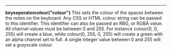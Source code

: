 <a name="keySeparatorColour"><h3 style="padding-top: 40px; margin-top: 40px;"></h3></a>
_____________________________
**keyseperatorcolour("colour")** This sets the colour of the spaces between the notes on the keyboard. Any CSS or HTML colour string can be passed to this identifier. This identifier can also be passed an RBG, or RGBA value. All channel values must be between 0 and 255. For instance colour(0, 0, 255) will create a blue, while colour(0, 255, 0, 255) will create a green with an alpha channel set to full. A single integer value between 0 and 255 will set a grayscale colour. 

<!--UPDATE WIDGET_IN_CSOUND
    SIdent sprintf "keyseperatorcolour(%d, %d, %d) ", rnd(255), rnd(255), rnd(255)
    SIdentifier strcat SIdentifier, SIdent
-->